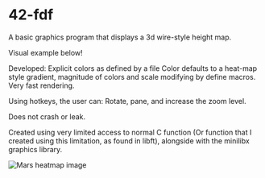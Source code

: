 # 42-fdf
A basic graphics program that displays a 3d wire-style height map.

Visual example below!

Developed:
Explicit colors as defined by a file
Color defaults to a heat-map style gradient, magnitude of colors and scale modifying by define macros.
Very fast rendering.

Using hotkeys, the user can:
Rotate, pane, and increase the zoom level.

Does not crash or leak.

Created using very limited access to normal C function (Or function that I created using this limitation, as found in libft), alongside with the minilibx graphics library.

![Mars heatmap image](https://cdn.discordapp.com/attachments/118591743980601344/509822002106728467/Screen_Shot_2018-11-07_at_12.10.14_PM.png)
